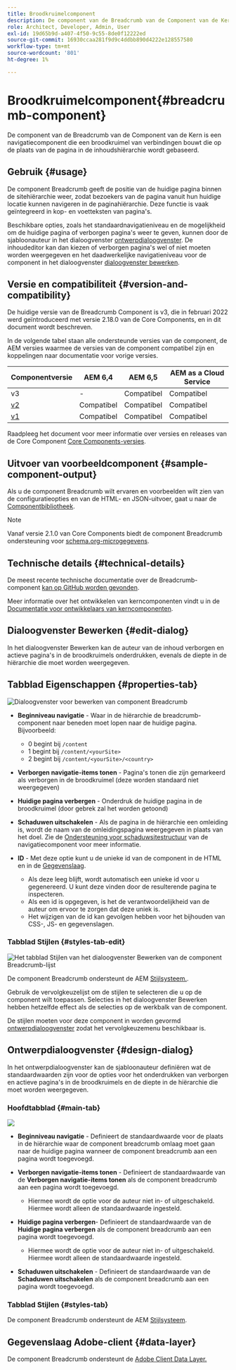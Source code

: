 ```yaml
---
title: Broodkruimelcomponent
description: De component van de Breadcrumb van de Component van de Kern is een navigatiecomponent die een broodkruimel van verbindingen bouwt die op de plaats van de pagina in de inhoudshiërarchie wordt gebaseerd.
role: Architect, Developer, Admin, User
exl-id: 19d65b9d-a407-4f50-9c55-8de0f12222ed
source-git-commit: 16930ccaa281f9d9c4ddbb890d4222e128557580
workflow-type: tm+mt
source-wordcount: '801'
ht-degree: 1%

---
```


# Broodkruimelcomponent{#breadcrumb-component}

De component van de Breadcrumb van de Component van de Kern is een navigatiecomponent die een broodkruimel van verbindingen bouwt die op de plaats van de pagina in de inhoudshiërarchie wordt gebaseerd.

## Gebruik {#usage}

De component Breadcrumb geeft de positie van de huidige pagina binnen de sitehiërarchie weer, zodat bezoekers van de pagina vanuit hun huidige locatie kunnen navigeren in de paginahiërarchie. Deze functie is vaak geïntegreerd in kop- en voetteksten van pagina&#39;s.

Beschikbare opties, zoals het standaardnavigatieniveau en de mogelijkheid om de huidige pagina of verborgen pagina&#39;s weer te geven, kunnen door de sjabloonauteur in het dialoogvenster [ontwerpdialoogvenster](#design-dialog). De inhoudeditor kan dan kiezen of verborgen pagina&#39;s wel of niet moeten worden weergegeven en het daadwerkelijke navigatieniveau voor de component in het dialoogvenster [dialoogvenster bewerken](#edit-dialog).

## Versie en compatibiliteit {#version-and-compatibility}

De huidige versie van de Breadcrumb Component is v3, die in februari 2022 werd geïntroduceerd met versie 2.18.0 van de Core Components, en in dit document wordt beschreven.

In de volgende tabel staan alle ondersteunde versies van de component, de AEM versies waarmee de versies van de component compatibel zijn en koppelingen naar documentatie voor vorige versies.

| Componentversie | AEM 6,4 | AEM 6,5 | AEM as a Cloud Service |
|--- | --- |--- |---|
| v3 | - | Compatibel | Compatibel |
| [v2](v2/breadcrumb.md) | Compatibel | Compatibel | Compatibel |
| [v1](v1/breadcrumb-v1.md) | Compatibel | Compatibel | Compatibel |

Raadpleeg het document voor meer informatie over versies en releases van de Core Component [Core Components-versies](/help/versions.md).

## Uitvoer van voorbeeldcomponent {#sample-component-output}

Als u de component Breadcrumb wilt ervaren en voorbeelden wilt zien van de configuratieopties en van de HTML- en JSON-uitvoer, gaat u naar de [Componentbibliotheek](https://adobe.com/go/aem_cmp_library_breadcrumb).

>[!NOTE]
>
>Vanaf versie 2.1.0 van Core Components biedt de component Breadcrumb ondersteuning voor [schema.org-microgegevens](https://schema.org/BreadcrumbList).

## Technische details {#technical-details}

De meest recente technische documentatie over de Breadcrumb-component [kan op GitHub worden gevonden](https://adobe.com/go/aem_cmp_tech_breadcrumb_v2).

Meer informatie over het ontwikkelen van kerncomponenten vindt u in de [Documentatie voor ontwikkelaars van kerncomponenten](/help/developing/overview.md).

## Dialoogvenster Bewerken {#edit-dialog}

In het dialoogvenster Bewerken kan de auteur van de inhoud verborgen en actieve pagina&#39;s in de broodkruimels onderdrukken, evenals de diepte in de hiërarchie die moet worden weergegeven.

## Tabblad Eigenschappen {#properties-tab}

![Dialoogvenster voor bewerken van component Breadcrumb](/help/assets/breadcrumb-edit.png)

* **Beginniveau navigatie** - Waar in de hiërarchie de breadcrumb-component naar beneden moet lopen naar de huidige pagina. Bijvoorbeeld:

   * 0 begint bij `/content`
   * 1 begint bij `/content/<yourSite>`
   * 2 begint bij `/content/<yourSite>/<country>`

* **Verborgen navigatie-items tonen** - Pagina&#39;s tonen die zijn gemarkeerd als verborgen in de broodkruimel (deze worden standaard niet weergegeven)
* **Huidige pagina verbergen** - Onderdruk de huidige pagina in de broodkruimel (door gebrek zal het worden getoond)
* **Schaduwen uitschakelen** - Als de pagina in de hiërarchie een omleiding is, wordt de naam van de omleidingspagina weergegeven in plaats van het doel. Zie de [Ondersteuning voor schaduwsitestructuur](navigation.md#shadow-structure) van de navigatiecomponent voor meer informatie.
* **ID** - Met deze optie kunt u de unieke id van de component in de HTML en in de [Gegevenslaag](/help/developing/data-layer/overview.md).
   * Als deze leeg blijft, wordt automatisch een unieke id voor u gegenereerd. U kunt deze vinden door de resulterende pagina te inspecteren.
   * Als een id is opgegeven, is het de verantwoordelijkheid van de auteur om ervoor te zorgen dat deze uniek is.
   * Het wijzigen van de id kan gevolgen hebben voor het bijhouden van CSS-, JS- en gegevenslagen.

### Tabblad Stijlen {#styles-tab-edit}

![Het tabblad Stijlen van het dialoogvenster Bewerken van de component Breadcrumb-lijst](/help/assets/breadcrumb-edit-styles.png)

De component Breadcrumb ondersteunt de AEM [Stijlsysteem.](/help/get-started/authoring.md#component-styling).

Gebruik de vervolgkeuzelijst om de stijlen te selecteren die u op de component wilt toepassen. Selecties in het dialoogvenster Bewerken hebben hetzelfde effect als de selecties op de werkbalk van de component.

De stijlen moeten voor deze component in worden gevormd [ontwerpdialoogvenster](#design-dialog) zodat het vervolgkeuzemenu beschikbaar is.

## Ontwerpdialoogvenster {#design-dialog}

In het ontwerpdialoogvenster kan de sjabloonauteur definiëren wat de standaardwaarden zijn voor de opties voor het onderdrukken van verborgen en actieve pagina&#39;s in de broodkruimels en de diepte in de hiërarchie die moet worden weergegeven.

### Hoofdtabblad {#main-tab}

![](/help/assets/breadcrumb-design.png)

* **Beginniveau navigatie** - Definieert de standaardwaarde voor de plaats in de hiërarchie waar de component breadcrumb omlaag moet gaan naar de huidige pagina wanneer de component breadcrumb aan een pagina wordt toegevoegd.
* **Verborgen navigatie-items tonen** - Definieert de standaardwaarde van de **Verborgen navigatie-items tonen** als de component breadcrumb aan een pagina wordt toegevoegd.

   * Hiermee wordt de optie voor de auteur niet in- of uitgeschakeld. Hiermee wordt alleen de standaardwaarde ingesteld.

* **Huidige pagina verbergen**- Definieert de standaardwaarde van de **Huidige pagina verbergen** als de component breadcrumb aan een pagina wordt toegevoegd.

   * Hiermee wordt de optie voor de auteur niet in- of uitgeschakeld. Hiermee wordt alleen de standaardwaarde ingesteld.

* **Schaduwen uitschakelen** - Definieert de standaardwaarde van de **Schaduwen uitschakelen** als de component breadcrumb aan een pagina wordt toegevoegd.

### Tabblad Stijlen {#styles-tab}

De component Breadcrumb ondersteunt de AEM [Stijlsysteem](/help/get-started/authoring.md#component-styling).

## Gegevenslaag Adobe-client {#data-layer}

De component Breadcrumb ondersteunt de [Adobe Client Data Layer.](/help/developing/data-layer/overview.md)

